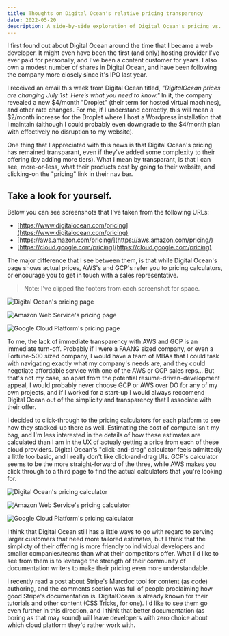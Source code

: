 ```yaml
---
title: Thoughts on Digital Ocean's relative pricing transparency
date: 2022-05-20
description: A side-by-side exploration of Digital Ocean's pricing vs. AWS & GCP.
---
```


I first found out about Digital Ocean around the time that I became a web developer.
It might even have been the first (and only) hosting provider I've ever paid for personally, and I've been a content customer for years.
I also own a modest number of shares in Digital Ocean, and have been following the company more closely since it's IPO last year.

I received an email this week from Digital Ocean titled, _"DigitalOcean prices are changing July 1st. Here’s what you need to know."_
In it, the company revealed a new $4/month "Droplet" (their term for hosted virtual machines), and other rate changes.
For me, if I understand correctly, this will mean a $2/month increase for the Droplet where I host a Wordpress installation that I maintain (although I could probably even downgrade to the $4/month plan with effectively no disruption to my website).

One thing that I appreciated with this news is that Digital Ocean's pricing has remained transparant, even if they've added some complexity to their offering (by adding more tiers).
What I mean by transparant, is that I can see, more-or-less, what their products cost by going to their website, and clicking-on the "pricing" link in their nav bar.

## Take a look for yourself.

Below you can see screenshots that I've taken from the following URLs:

- [https://www.digitalocean.com/pricing](https://www.digitalocean.com/pricing)
- [https://aws.amazon.com/pricing/](https://aws.amazon.com/pricing/)
- [https://cloud.google.com/pricing](https://cloud.google.com/pricing)

The major difference that I see between them, is that while Digital Ocean's page shows actual prices, AWS's and GCP's refer you to pricing calculators, or encourage you to get in touch with a sales representative.

<div class="call-out-note">

> Note: I've clipped the footers from each screenshot for space.

</div>

<div class="grid grid-cols-3 gap-3">
  <div>

![Digital Ocean's pricing page](./do_pricing.png)

  </div>
  <div>

![Amazon Web Service's pricing page](./aws_pricing.png)

  </div>
  <div>

![Google Cloud Platform's pricing page](./gcp_pricing.png)

  </div>
</div>

To me, the lack of immediate transparency with AWS and GCP is an immediate turn-off.
Probably if I were a FAANG sized company, or even a Fortune-500 sized company, I would have a team of MBAs that I could task with navigating exactly what my company's needs are, and they could negotiate affordable service with one of the AWS or GCP sales reps...
But that's not my case, so apart from the potential resume-driven-development appeal, I would probably never choose GCP or AWS over DO for any of my own projects, and if I worked for a start-up I would always reccomend Digital Ocean out of the simplicity and transparency that I associate with their offer.

I decided to click-through to the pricing calculators for each platform to see how they stacked-up there as well.
Estimating the cost of compute isn't my bag, and I'm less interested in the details of how these estimates are calculated than I am in the UX of actualy getting a price from each of these cloud providers.
Digital Ocean's "click-and-drag" calculator feels admittedly a little too basic, and I really don't like click-and-drag UIs.
GCP's calculator seems to be the more straight-forward of the three, while AWS makes you click through to a third page to find the actual calculators that you're looking for.

<div class="grid grid-cols-3 gap-3">
  <div>

![Digital Ocean's pricing calculator](./do_calculator.png)

  </div>
  <div>

![Amazon Web Service's pricing calculator](./aws_calculator.png)

  </div>
  <div>

![Google Cloud Platform's pricing calculator](./gcp_calculator.png)

  </div>
</div>

I think that Digital Ocean still has a little ways to go with regard to serving larger customers that need more tailored estimates, but I think that the simplicty of their offering is more friendly to individual developers and smaller companies/teams than what their competitors offer.
What I'd like to see from them is to leverage the strength of their community of documentation writers to make their pricing even more understandable.

I recently read a post about Stripe's Marcdoc tool for content (as code) authoring, and the comments section was full of people proclaiming how good Stripe's documentation is.
DigitalOcean is already known for their tutorials and other content (CSS Tricks, for one).
I'd like to see them go even further in this direction, and I think that better documentation (as boring as that may sound) will leave developers with zero choice about which cloud platform they'd rather work with.

